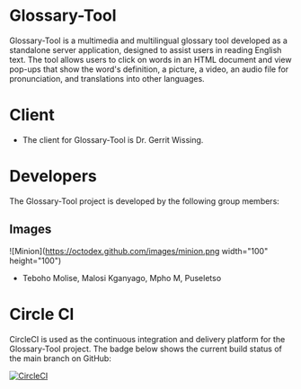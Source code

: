 # Glossary-Tool

Glossary-Tool is a multimedia and multilingual glossary tool developed as a standalone server application, designed to assist users in reading English text. The tool allows users to click on words in an HTML document and view pop-ups that show the word's definition, a picture, a video, an audio file for pronunciation, and translations into other languages.

# Client

- The client for Glossary-Tool is Dr. Gerrit Wissing.

# Developers
The Glossary-Tool project is developed by the following group members:


## Images

![Minion](https://octodex.github.com/images/minion.png width="100" height="100")

- Teboho Molise, Malosi Kganyago, Mpho M, Puseletso

# Circle CI

CircleCI is used as the continuous integration and delivery platform for the Glossary-Tool project. The badge below shows the current build status of the main branch on GitHub:

[![CircleCI](https://img.shields.io/circleci/build/github/0b10001/Glossary-Tool/main)](https://github.com/0b10001/Glossary-Tool.git)
